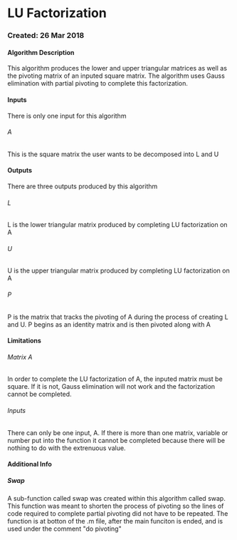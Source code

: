 # LU Factorization
### Created: 26 Mar 2018
#### Algorithm Description 
This algorithm produces the lower and upper triangular matrices as well as the pivoting matrix of an inputed square matrix. The algorithm uses Gauss elimination with partial pivoting to complete this factorization.
#### Inputs
There is only one input for this algorithm
###### A
This is the square matrix the user wants to be decomposed into L and U
#### Outputs
There are three outputs produced by this algorithm
###### L
L is the lower triangular matrix produced by completing LU factorization on A
###### U 
U is the upper triangular matrix produced by completing LU factorization on A
###### P
P is the matrix that tracks the pivoting of A during the process of creating L and U. P begins as an identity matrix and is then pivoted along with A 
#### Limitations
###### Matrix A
In order to complete the LU factorization of A, the inputed matrix must be square. If it is not, Gauss elimination will not work and the factorization cannot be completed. 
###### Inputs
There can only be one input, A. If there is more than one matrix, variable or number put into the function it cannot be completed because there will be nothing to do with the extrenuous value. 
#### Additional Info
##### Swap
A sub-function called swap was created within this algorithm called swap. This function was meant to shorten the process of pivoting so the lines of code required to complete partial pivoting did not have to be repeated. The function is at botton of the .m file, after the main funciton is ended, and is used under the comment "do pivoting"
